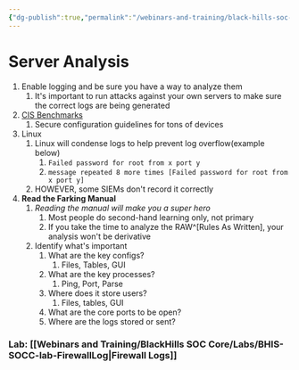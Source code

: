 ```yaml
---
{"dg-publish":true,"permalink":"/webinars-and-training/black-hills-soc-core/topics/socc-04-server-log-analysis/","noteIcon":""}
---
```


# Server Analysis
1. Enable logging and be sure you have a way to analyze them
	1. It's important to run attacks against your own servers to make sure the correct logs are being generated
2. [CIS Benchmarks](https://www.cisecurity.org/cis-benchmarks)
	1. Secure configuration guidelines for tons of devices
3. Linux
	1. Linux will condense logs to help prevent log overflow(example below)
		1. `Failed password for root from x port y`
		2. `message repeated 8 more times [Failed password for root from x port y]`
	2. HOWEVER, some SIEMs don't record it correctly
4. **Read the Farking Manual**
	1. *Reading the manual will make you a super hero*
		1. Most people do second-hand learning only, not primary
		2. If you take the time to analyze the RAW^[Rules As Written], your analysis won't be derivative
	2. Identify what's important
		1. What are the key configs?
			1. Files, Tables, GUI
		2. What are the key processes?
			1. Ping, Port, Parse
		3. Where does it store users?
			1. Files, tables, GUI
		4. What are the core ports to be open?
		5. Where are the logs stored or sent?


### Lab: [[Webinars and Training/BlackHills SOC Core/Labs/BHIS-SOCC-lab-FirewallLog\|Firewall Logs]]
